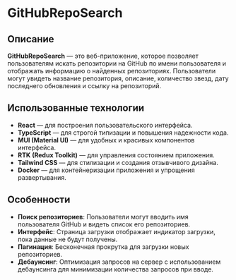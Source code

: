 # GitHubRepoSearch

## Описание

**GitHubRepoSearch** — это веб-приложение, которое позволяет пользователям искать репозитории на GitHub по имени пользователя и отображать информацию о найденных репозиториях. Пользователи могут увидеть название репозитория, описание, количество звезд, дату последнего обновления и ссылку на репозиторий.

## Использованные технологии

- **React** — для построения пользовательского интерфейса.
- **TypeScript** — для строгой типизации и повышения надежности кода.
- **MUI (Material UI)** — для удобных и красивых компонентов интерфейса.
- **RTK (Redux Toolkit)** — для управления состоянием приложения.
- **Tailwind CSS** — для стилизации и создания отзывчивого дизайна.
- **Docker** — для контейнеризации приложения и упрощения развертывания.

## Особенности

- **Поиск репозиториев**: Пользователи могут вводить имя пользователя GitHub и видеть список его репозиториев.
- **Интерфейс**: Страница загрузки отображает индикатор загрузки, пока данные не будут получены.
- **Пагинация**: Бесконечная прокрутка для загрузки новых репозиториев.
- **Дебаунсинг**: Оптимизация запросов на сервер с использованием дебаунсинга для минимизации количества запросов при вводе.


